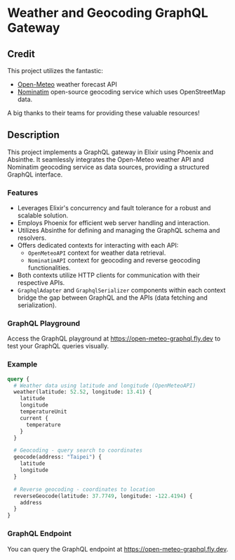 # Weather and Geocoding GraphQL Gateway

## Credit

This project utilizes the fantastic:

- [Open-Meteo](https://open-meteo.com/) weather forecast API
- [Nominatim](https://nominatim.openstreetmap.org/) open-source geocoding service which uses OpenStreetMap data.

A big thanks to their teams for providing these valuable resources!

## Description

This project implements a GraphQL gateway in Elixir using Phoenix and Absinthe. It seamlessly integrates the Open-Meteo weather API and Nominatim geocoding service as data sources, providing a structured GraphQL interface.

### Features

- Leverages Elixir's concurrency and fault tolerance for a robust and scalable solution.
- Employs Phoenix for efficient web server handling and interaction.
- Utilizes Absinthe for defining and managing the GraphQL schema and resolvers.
- Offers dedicated contexts for interacting with each API:
    - `OpenMeteoAPI` context for weather data retrieval.
    - `NominatimAPI` context for geocoding and reverse geocoding functionalities.
- Both contexts utilize HTTP clients for communication with their respective APIs.
- `GraphqlAdapter` and `GraphqlSerializer` components within each context bridge the gap between GraphQL and the APIs (data fetching and serialization).

### GraphQL Playground

Access the GraphQL playground at https://open-meteo-graphql.fly.dev to test your GraphQL queries visually.

### Example

```graphql
query {
  # Weather data using latitude and longitude (OpenMeteoAPI)
  weather(latitude: 52.52, longitude: 13.41) {
    latitude
    longitude
    temperatureUnit
    current {
      temperature
    }
  }

  # Geocoding - query search to coordinates
  geocode(address: "Taipei") {
    latitude
    longitude
  }

  # Reverse geocoding - coordinates to location
  reverseGeocode(latitude: 37.7749, longitude: -122.4194) {
    address
  }
}
```

### GraphQL Endpoint

You can query the GraphQL endpoint at https://open-meteo-graphql.fly.dev.
